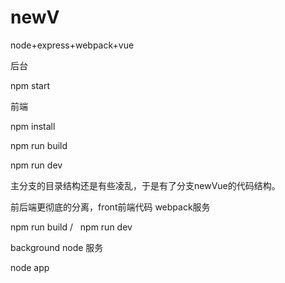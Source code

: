 # newV
node+express+webpack+vue  

后台  

npm start  

前端  

npm install  

npm run build  

npm run dev  




  主分支的目录结构还是有些凌乱，于是有了分支newVue的代码结构。   

前后端更彻底的分离，front前端代码 webpack服务   

npm run build  /   npm run dev  

background node 服务    

node app  

